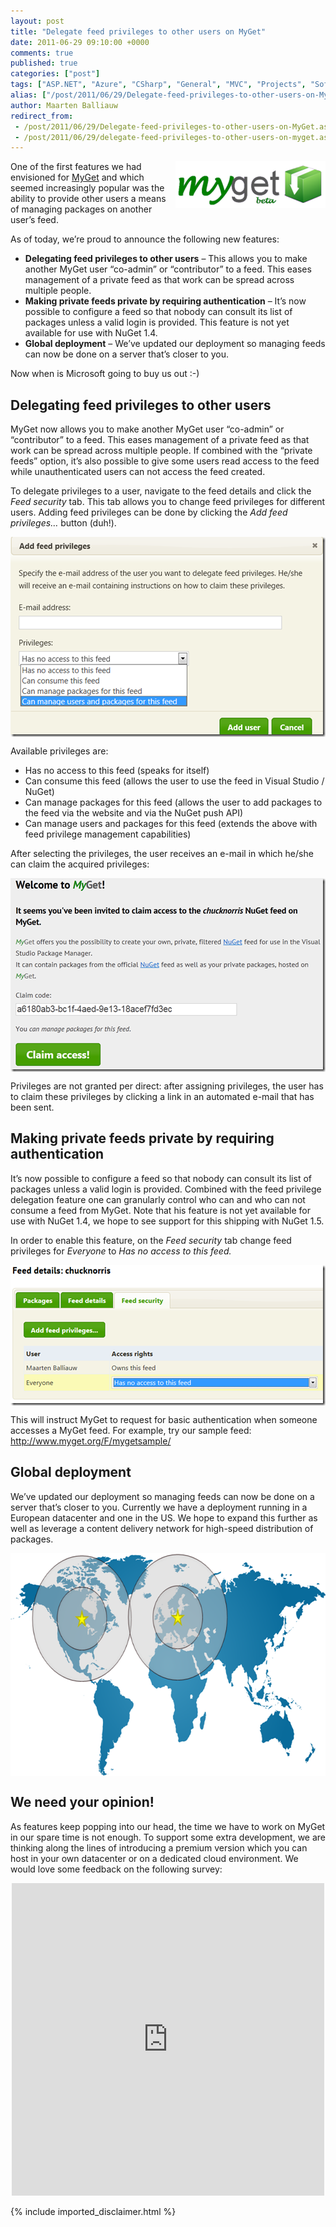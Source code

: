 ```yaml
---
layout: post
title: "Delegate feed privileges to other users on MyGet"
date: 2011-06-29 09:10:00 +0000
comments: true
published: true
categories: ["post"]
tags: ["ASP.NET", "Azure", "CSharp", "General", "MVC", "Projects", "Software"]
alias: ["/post/2011/06/29/Delegate-feed-privileges-to-other-users-on-MyGet.aspx", "/post/2011/06/29/delegate-feed-privileges-to-other-users-on-myget.aspx"]
author: Maarten Balliauw
redirect_from:
 - /post/2011/06/29/Delegate-feed-privileges-to-other-users-on-MyGet.aspx
 - /post/2011/06/29/delegate-feed-privileges-to-other-users-on-myget.aspx
---
```

<p><a href="http://www.myget.org"><img style="background-image: none; border-bottom: 0px; border-left: 0px; margin: 0px 0px 5px 5px; padding-left: 0px; padding-right: 0px; display: inline; float: right; border-top: 0px; border-right: 0px; padding-top: 0px" title="MyGet" border="0" alt="MyGet" align="right" src="/images/image_122.png" width="240" height="75" /></a>One of the first features we had envisioned for <a href="http://www.myget.org" target="_blank">MyGet</a> and which seemed increasingly popular was the ability to provide other users a means of managing packages on another user’s feed.</p>  <p>As of today, we’re proud to announce the following new features:</p>  <ul>   <li><strong>Delegating feed privileges to other users</strong> – This allows you to make another MyGet user “co-admin” or “contributor” to a feed. This eases management of a private feed as that work can be spread across multiple people.</li>    <li><strong>Making private feeds private by requiring authentication</strong> – It’s now possible to configure a feed so that nobody can consult its list of packages unless a valid login is provided. This feature is not yet available for use with NuGet 1.4.</li>    <li><strong>Global deployment</strong> – We’ve updated our deployment so managing feeds can now be done on a server that’s closer to you.</li> </ul>  <p>Now when is Microsoft going to buy us out :-)</p>  <h2>Delegating feed privileges to other users </h2>  <p>MyGet now allows you to make another MyGet user “co-admin” or “contributor” to a feed. This eases management of a private feed as that work can be spread across multiple people. If combined with the “private feeds” option, it’s also possible to give some users read access to the feed while unauthenticated users can not access the feed created.</p>  <p>To delegate privileges to a user, navigate to the feed details and click the <em>Feed security</em> tab. This tab allows you to change feed privileges for different users. Adding feed privileges can be done by clicking the <em>Add feed privileges… </em>button (duh!).</p>  <p><a href="/images/image_123.png"><img style="background-image: none; border-bottom: 0px; border-left: 0px; margin: 5px auto; padding-left: 0px; padding-right: 0px; display: block; float: none; border-top: 0px; border-right: 0px; padding-top: 0px" title="Add MyGet feed privileges" border="0" alt="Add MyGet feed privileges" src="/images/image_thumb_92.png" width="504" height="320" /></a></p>  <p>Available privileges are:</p>  <ul>   <li>Has no access to this feed (speaks for itself)</li>    <li>Can consume this feed (allows the user to use the feed in Visual Studio / NuGet)</li>    <li>Can manage packages for this feed (allows the user to add packages to the feed via the website and via the NuGet push API)</li>    <li>Can manage users and packages for this feed (extends the above with feed privilege management capabilities)</li> </ul>  <p>After selecting the privileges, the user receives an e-mail in which he/she can claim the acquired privileges:</p>  <p><a href="/images/image_124.png"><img style="background-image: none; border-bottom: 0px; border-left: 0px; margin: 5px auto; padding-left: 0px; padding-right: 0px; display: block; float: none; border-top: 0px; border-right: 0px; padding-top: 0px" title="Claim MyGet feed privileges" border="0" alt="Claim MyGet feed privileges" src="/images/image_thumb_93.png" width="504" height="310" /></a></p>  <p>Privileges are not granted per direct: after assigning privileges, the user has to claim these privileges by clicking a link in an automated e-mail that has been sent.</p>  <h2>Making private feeds private by requiring authentication</h2>  <p>It’s now possible to configure a feed so that nobody can consult its list of packages unless a valid login is provided. Combined with the feed privilege delegation feature one can granularly control who can and who can not consume a feed from MyGet. Note that his feature is not yet available for use with NuGet 1.4, we hope to see support for this shipping with NuGet 1.5.</p>  <p>In order to enable this feature, on the <em>Feed security</em> tab change feed privileges for <em>Everyone </em>to <em>Has no access to this feed. </em></p>  <p><a href="/images/image_125.png"><img style="background-image: none; border-bottom: 0px; border-left: 0px; margin: 5px auto; padding-left: 0px; padding-right: 0px; display: block; float: none; border-top: 0px; border-right: 0px; padding-top: 0px" title="NuGet feed authentication" border="0" alt="NuGet feed authentication" src="/images/image_thumb_94.png" width="504" height="225" /></a></p>  <p>This will instruct MyGet to request for basic authentication when someone accesses a MyGet feed. For example, try our sample feed: <a title="http://www.myget.org/F/mygetsample/" href="http://www.myget.org/F/mygetsample/">http://www.myget.org/F/mygetsample/</a></p>  <h2>Global deployment</h2>  <p>We’ve updated our deployment so managing feeds can now be done on a server that’s closer to you. Currently we have a deployment running in a European datacenter and one in the US. We hope to expand this further as well as leverage a content delivery network for high-speed distribution of packages.</p>  <p><a href="/images/image_126.png"><img style="background-image: none; border-bottom: 0px; border-left: 0px; margin: 5px auto; padding-left: 0px; padding-right: 0px; display: block; float: none; border-top: 0px; border-right: 0px; padding-top: 0px" title="image" border="0" alt="image" src="/images/image_thumb_95.png" width="640" height="357" /></a></p>  <h2>We need your opinion!</h2>  <p>As features keep popping into our head, the time we have to work on MyGet in our spare time is not enough. To support some extra development, we are thinking along the lines of introducing a premium version which you can host in your own datacenter or on a dedicated cloud environment. We would love some feedback on the following survey:</p>  <div style="text-align:center;"><iframe src="https://spreadsheets.google.com/spreadsheet/embeddedform?formkey=dFJSSnlCdkRmVDNrczctTTBEZjJDa3c6MQ" width="500" height="500" frameborder="0" marginheight="0" marginwidth="0">Loading...</iframe></div>

{% include imported_disclaimer.html %}

